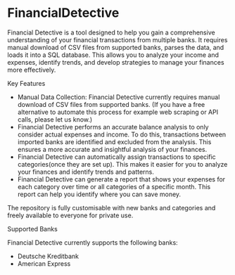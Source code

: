 # FinancialDetective

Financial Detective is a tool designed to help you gain a comprehensive understanding of your financial transactions from multiple banks. It requires manual download of CSV files from supported banks, parses the data, and loads it into a SQL database. This allows you to analyze your income and expenses, identify trends, and develop strategies to manage your finances more effectively.


Key Features

- Manual Data Collection: Financial Detective currently requires manual download of CSV files from supported banks. (If you have a free alternative to automate this process for example web scraping or API calls, please let us know.)
- Financial Detective performs an accurate balance analysis to only consider actual expenses and income. To do this, transactions between imported banks are identified and excluded from the analysis. This ensures a more accurate and insightful analysis of your finances.
- Financial Detective can automatically assign transactions to specific categories(once they are set up). This makes it easier for you to analyze your finances and identify trends and patterns.
- Financial Detective can generate a report that shows your expenses for each category over time or all categories of a specific month. This report can help you identify where you can save money.

    
The repository is fully customisable with new banks and categories and freely available to everyone for private use.


Supported Banks

Financial Detective currently supports the following banks:

- Deutsche Kreditbank
- American Express
